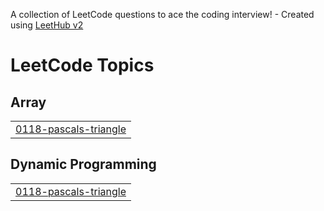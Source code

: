 A collection of LeetCode questions to ace the coding interview! - Created using [LeetHub v2](https://github.com/arunbhardwaj/LeetHub-2.0)
<!---LeetCode Topics Start-->
# LeetCode Topics
## Array
|  |
| ------- |
| [0118-pascals-triangle](https://github.com/Ayush7809/LeetCode/tree/master/0118-pascals-triangle) |
## Dynamic Programming
|  |
| ------- |
| [0118-pascals-triangle](https://github.com/Ayush7809/LeetCode/tree/master/0118-pascals-triangle) |
<!---LeetCode Topics End-->